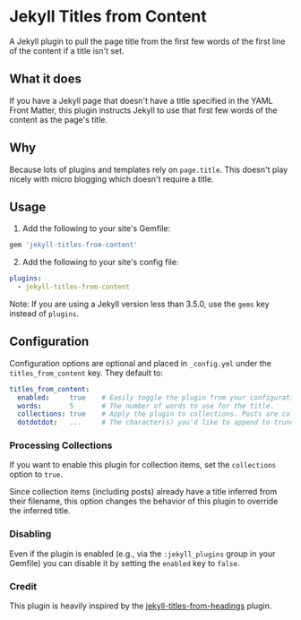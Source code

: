 # Jekyll Titles from Content

A Jekyll plugin to pull the page title from the first few words of the first line of the content if a title isn't set.

## What it does

If you have a Jekyll page that doesn't have a title specified in the YAML Front Matter, this plugin instructs Jekyll to use that first few words of the content as the page's title.

## Why

Because lots of plugins and templates rely on `page.title`. This doesn't play nicely with micro blogging which doesn't require a title.

## Usage

1. Add the following to your site's Gemfile:

  ```ruby
  gem 'jekyll-titles-from-content'
  ```

2. Add the following to your site's config file:

  ```yml
  plugins:
    - jekyll-titles-from-content
  ```

  Note: If you are using a Jekyll version less than 3.5.0, use the `gems` key instead of `plugins`.

## Configuration

Configuration options are optional and placed in `_config.yml` under the `titles_from_content` key. They default to:

```yml
titles_from_content:
  enabled:     true    # Easily toggle the plugin from your configuration.
  words:       5       # The number of words to use for the title.
  collections: true    # Apply the plugin to collections. Posts are collections.
  dotdotdot:   ...     # The character(s) you'd like to append to truncated titles.
```

### Processing Collections

If you want to enable this plugin for collection items, set the `collections` option to `true`.

Since collection items (including posts) already have a title inferred from their filename, this option changes the behavior of this plugin to override the inferred title.

### Disabling

Even if the plugin is enabled (e.g., via the `:jekyll_plugins` group in your Gemfile) you can disable it by setting the `enabled` key to `false`.

### Credit

This plugin is heavily inspired by the [jekyll-titles-from-headings](https://github.com/benbalter/jekyll-titles-from-headings) plugin.
